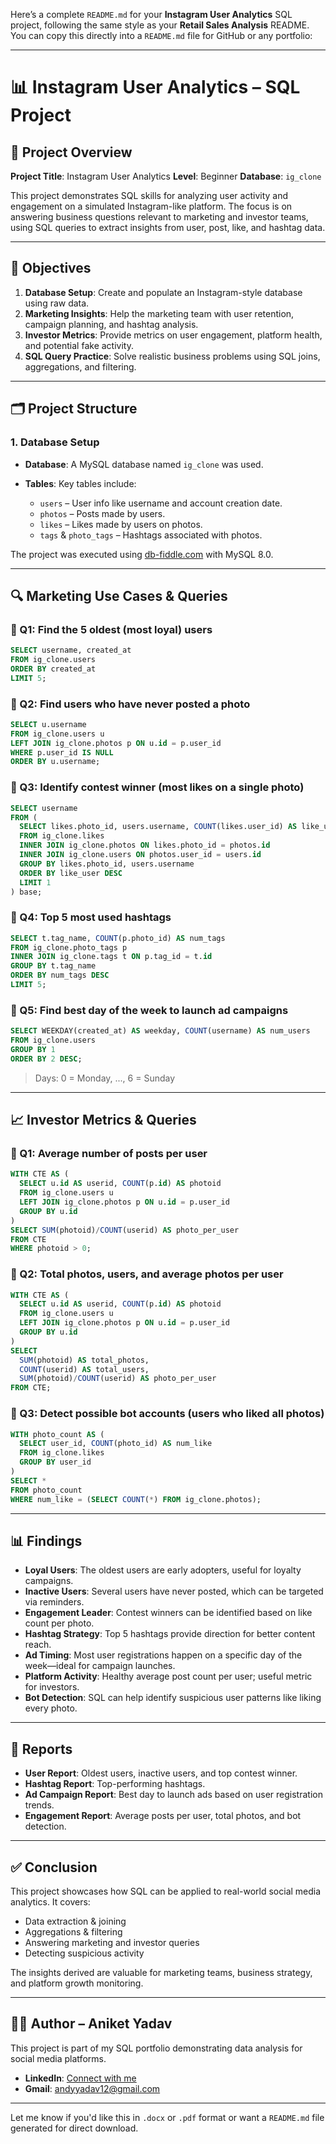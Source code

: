 Here’s a complete `README.md` for your **Instagram User Analytics** SQL project, following the same style as your **Retail Sales Analysis** README. You can copy this directly into a `README.md` file for GitHub or any portfolio:

---

# 📊 Instagram User Analytics – SQL Project

## 🧾 Project Overview

**Project Title**: Instagram User Analytics
**Level**: Beginner
**Database**: `ig_clone`

This project demonstrates SQL skills for analyzing user activity and engagement on a simulated Instagram-like platform. The focus is on answering business questions relevant to marketing and investor teams, using SQL queries to extract insights from user, post, like, and hashtag data.

---

## 🎯 Objectives

1. **Database Setup**: Create and populate an Instagram-style database using raw data.
2. **Marketing Insights**: Help the marketing team with user retention, campaign planning, and hashtag analysis.
3. **Investor Metrics**: Provide metrics on user engagement, platform health, and potential fake activity.
4. **SQL Query Practice**: Solve realistic business problems using SQL joins, aggregations, and filtering.

---

## 🗂️ Project Structure

### 1. Database Setup

* **Database**: A MySQL database named `ig_clone` was used.
* **Tables**: Key tables include:

  * `users` – User info like username and account creation date.
  * `photos` – Posts made by users.
  * `likes` – Likes made by users on photos.
  * `tags` & `photo_tags` – Hashtags associated with photos.

The project was executed using [db-fiddle.com](https://www.db-fiddle.com) with MySQL 8.0.

---

## 🔍 Marketing Use Cases & Queries

### 📌 Q1: Find the 5 oldest (most loyal) users

```sql
SELECT username, created_at
FROM ig_clone.users
ORDER BY created_at
LIMIT 5;
```

### 📌 Q2: Find users who have never posted a photo

```sql
SELECT u.username
FROM ig_clone.users u
LEFT JOIN ig_clone.photos p ON u.id = p.user_id
WHERE p.user_id IS NULL
ORDER BY u.username;
```

### 📌 Q3: Identify contest winner (most likes on a single photo)

```sql
SELECT username
FROM (
  SELECT likes.photo_id, users.username, COUNT(likes.user_id) AS like_user
  FROM ig_clone.likes
  INNER JOIN ig_clone.photos ON likes.photo_id = photos.id
  INNER JOIN ig_clone.users ON photos.user_id = users.id
  GROUP BY likes.photo_id, users.username
  ORDER BY like_user DESC
  LIMIT 1
) base;
```

### 📌 Q4: Top 5 most used hashtags

```sql
SELECT t.tag_name, COUNT(p.photo_id) AS num_tags
FROM ig_clone.photo_tags p
INNER JOIN ig_clone.tags t ON p.tag_id = t.id
GROUP BY t.tag_name
ORDER BY num_tags DESC
LIMIT 5;
```

### 📌 Q5: Find best day of the week to launch ad campaigns

```sql
SELECT WEEKDAY(created_at) AS weekday, COUNT(username) AS num_users
FROM ig_clone.users
GROUP BY 1
ORDER BY 2 DESC;
```

> Days: 0 = Monday, ..., 6 = Sunday

---

## 📈 Investor Metrics & Queries

### 📌 Q1: Average number of posts per user

```sql
WITH CTE AS (
  SELECT u.id AS userid, COUNT(p.id) AS photoid
  FROM ig_clone.users u
  LEFT JOIN ig_clone.photos p ON u.id = p.user_id
  GROUP BY u.id
)
SELECT SUM(photoid)/COUNT(userid) AS photo_per_user
FROM CTE
WHERE photoid > 0;
```

### 📌 Q2: Total photos, users, and average photos per user

```sql
WITH CTE AS (
  SELECT u.id AS userid, COUNT(p.id) AS photoid
  FROM ig_clone.users u
  LEFT JOIN ig_clone.photos p ON u.id = p.user_id
  GROUP BY u.id
)
SELECT 
  SUM(photoid) AS total_photos,
  COUNT(userid) AS total_users,
  SUM(photoid)/COUNT(userid) AS photo_per_user
FROM CTE;
```

### 📌 Q3: Detect possible bot accounts (users who liked all photos)

```sql
WITH photo_count AS (
  SELECT user_id, COUNT(photo_id) AS num_like
  FROM ig_clone.likes
  GROUP BY user_id
)
SELECT * 
FROM photo_count
WHERE num_like = (SELECT COUNT(*) FROM ig_clone.photos);
```

---

## 📊 Findings

* **Loyal Users**: The oldest users are early adopters, useful for loyalty campaigns.
* **Inactive Users**: Several users have never posted, which can be targeted via reminders.
* **Engagement Leader**: Contest winners can be identified based on like count per photo.
* **Hashtag Strategy**: Top 5 hashtags provide direction for better content reach.
* **Ad Timing**: Most user registrations happen on a specific day of the week—ideal for campaign launches.
* **Platform Activity**: Healthy average post count per user; useful metric for investors.
* **Bot Detection**: SQL can help identify suspicious user patterns like liking every photo.

---

## 📝 Reports

* **User Report**: Oldest users, inactive users, and top contest winner.
* **Hashtag Report**: Top-performing hashtags.
* **Ad Campaign Report**: Best day to launch ads based on user registration trends.
* **Engagement Report**: Average posts per user, total photos, and bot detection.

---

## ✅ Conclusion

This project showcases how SQL can be applied to real-world social media analytics. It covers:

* Data extraction & joining
* Aggregations & filtering
* Answering marketing and investor queries
* Detecting suspicious activity

The insights derived are valuable for marketing teams, business strategy, and platform growth monitoring.

---

## 👨‍💻 Author – Aniket Yadav

This project is part of my SQL portfolio demonstrating data analysis for social media platforms.

* **LinkedIn**: [Connect with me](https://www.linkedin.com/in/aniket-yadav-/)
* **Gmail**: [andyyadav12@gmail.com](mailto:andyyadav12@gmail.com)

---

Let me know if you'd like this in `.docx` or `.pdf` format or want a `README.md` file generated for direct download.

